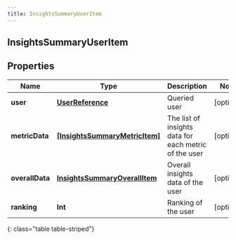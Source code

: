 ```yaml
---
title: InsightsSummaryUserItem
---
```

## InsightsSummaryUserItem

## Properties

|Name | Type | Description | Notes|
|------------ | ------------- | ------------- | -------------|
| **user** | [**UserReference**](UserReference.html) | Queried user | [optional] |
| **metricData** | [**[InsightsSummaryMetricItem]**](InsightsSummaryMetricItem.html) | The list of insights data for each metric of the user | [optional] |
| **overallData** | [**InsightsSummaryOverallItem**](InsightsSummaryOverallItem.html) | Overall insights data of the user | [optional] |
| **ranking** | **Int** | Ranking of the user | [optional] |
{: class="table table-striped"}


